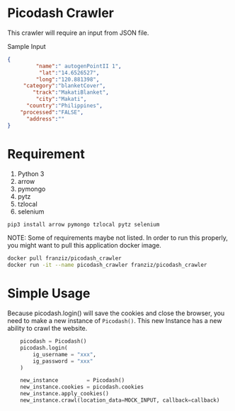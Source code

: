 # Picodash Crawler
This crawler will require an input from JSON file. 

Sample Input
```json
{
	     "name":" autogenPointII 1",
	      "lat":"14.6526527",
	     "long":"120.881398",
	 "category":"blanketCover",
	    "track":"MakatiBlanket",
	     "city":"Makati",
	  "country":"Philippines",
	"processed":"FALSE",
	  "address":""
}
```

# Requirement
1. Python 3
2. arrow
3. pymongo
4. pytz
5. tzlocal
6. selenium

```bash
pip3 install arrow pymongo tzlocal pytz selenium
```

NOTE: Some of requirements maybe not listed. In order to run this properly, you might want to pull this application docker image.

```bash
docker pull franziz/picodash_crawler
docker run -it --name picodash_crawler franziz/picodash_crawler
```

# Simple Usage
Because picodash.login() will save the cookies and close the browser, you need to make a new instance of `Picodash()`. This new Instance has a new ability to crawl the website.
```python
	picodash = Picodash()
	picodash.login(
		ig_username = "xxx",
		ig_password = "xxx"
	)

	new_instance         = Picodash()
	new_instance.cookies = picodash.cookies
	new_instance.apply_cookies()
	new_instance.crawl(location_data=MOCK_INPUT, callback=callback)	
```